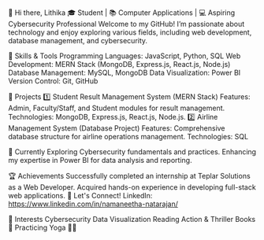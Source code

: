 👋 Hi there, Lithika
🎓 Student | 📚 Computer Applications | 💻 Aspiring Cybersecurity Professional
Welcome to my GitHub! I’m passionate about technology and enjoy exploring various fields, including web development, database management, and cybersecurity.

🔧 Skills & Tools
Programming Languages: JavaScript, Python, SQL
Web Development: MERN Stack (MongoDB, Express.js, React.js, Node.js)
Database Management: MySQL, MongoDB
Data Visualization: Power BI
Version Control: Git, GitHub

📂 Projects
1️⃣ Student Result Management System (MERN Stack)
Features: Admin, Faculty/Staff, and Student modules for result management.
Technologies: MongoDB, Express.js, React.js, Node.js.
2️⃣ Airline Management System (Database Project)
Features: Comprehensive database structure for airline operations management.
Technologies: SQL

🌱 Currently Exploring
Cybersecurity fundamentals and practices.
Enhancing my expertise in Power BI for data analysis and reporting.

🏆 Achievements
Successfully completed an internship at Teplar Solutions as a Web Developer.
Acquired hands-on experience in developing full-stack web applications.
💬 Let's Connect!
LinkedIn: https://www.linkedin.com/in/namaneetha-natarajan/

🌟 Interests
Cybersecurity
Data Visualization
Reading Action & Thriller Books 📖
Practicing Yoga 🧘‍♀️

<!---
Lithika1029/Lithika1029 is a ✨ special ✨ repository because its `README.md` (this file) appears on your GitHub profile.
You can click the Preview link to take a look at your changes.
--->
